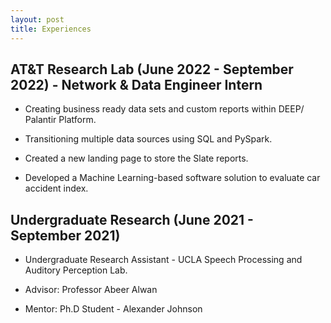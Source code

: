 ```yaml
---
layout: post
title: Experiences
---
```


## AT&T Research Lab (June 2022 - September 2022) - Network & Data Engineer Intern

- Creating business ready data sets and custom reports within DEEP/ Palantir Platform.

- Transitioning multiple data sources using SQL and PySpark.

- Created a new landing page to store the Slate reports.

- Developed a Machine Learning-based software solution to evaluate car accident index.

## Undergraduate Research (June 2021 - September 2021)

- Undergraduate Research Assistant - UCLA Speech Processing and Auditory Perception Lab.

- Advisor: Professor Abeer Alwan

- Mentor: Ph.D Student - Alexander Johnson
